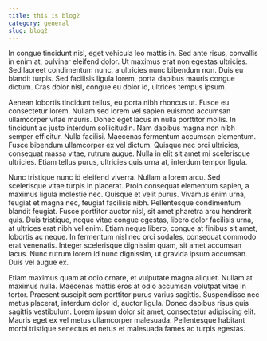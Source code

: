 ```yaml
---
title: this is blog2
category: general
slug: blog2
---
```

In congue tincidunt nisl, eget vehicula leo mattis in. Sed ante risus, convallis in enim at, pulvinar eleifend dolor. Ut maximus erat non egestas ultricies. Sed laoreet condimentum nunc, a ultricies nunc bibendum non. Duis eu blandit turpis. Sed facilisis ligula lorem, porta dapibus mauris congue dictum. Cras dolor nisl, congue eu dolor id, ultrices tempus ipsum.

Aenean lobortis tincidunt tellus, eu porta nibh rhoncus ut. Fusce eu consectetur lorem. Nullam sed lorem vel sapien euismod accumsan ullamcorper vitae mauris. Donec eget lacus in nulla porttitor mollis. In tincidunt ac justo interdum sollicitudin. Nam dapibus magna non nibh semper efficitur. Nulla facilisi. Maecenas fermentum accumsan elementum. Fusce bibendum ullamcorper ex vel dictum. Quisque nec orci ultricies, consequat massa vitae, rutrum augue. Nulla in elit sit amet mi scelerisque ultricies. Etiam tellus purus, ultricies quis urna at, interdum tempor ligula.

Nunc tristique nunc id eleifend viverra. Nullam a lorem arcu. Sed scelerisque vitae turpis in placerat. Proin consequat elementum sapien, a maximus ligula molestie nec. Quisque et velit purus. Vivamus enim urna, feugiat et magna nec, feugiat facilisis nibh. Pellentesque condimentum blandit feugiat. Fusce porttitor auctor nisl, sit amet pharetra arcu hendrerit quis. Duis tristique, neque vitae congue egestas, libero dolor facilisis urna, at ultrices erat nibh vel enim. Etiam neque libero, congue at finibus sit amet, lobortis ac neque. In fermentum nisl nec orci sodales, consequat commodo erat venenatis. Integer scelerisque dignissim quam, sit amet accumsan lacus. Nunc rutrum lorem id nunc dignissim, ut gravida ipsum accumsan. Duis vel augue ex.

Etiam maximus quam at odio ornare, et vulputate magna aliquet. Nullam at maximus nulla. Maecenas mattis eros at odio accumsan volutpat vitae in tortor. Praesent suscipit sem porttitor purus varius sagittis. Suspendisse nec metus placerat, interdum dolor id, auctor ligula. Donec dapibus risus quis sagittis vestibulum. Lorem ipsum dolor sit amet, consectetur adipiscing elit. Mauris eget ex vel metus ullamcorper malesuada. Pellentesque habitant morbi tristique senectus et netus et malesuada fames ac turpis egestas.